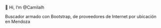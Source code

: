 👋 Hi, I’m @Camilalh

Buscador armado con Bootstrap, de proveedores de Internet por ubicación en Mendoza
